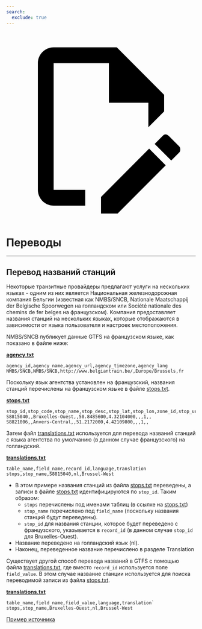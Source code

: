 ```yaml
---
search:
  exclude: true
---
```


<a class="pencil-link" href="https://github.com/MobilityData/gtfs.org/edit/main/docs/schedule/examples/translations.md" title="Edit this page" target="_blank">
    <svg class="pencil" xmlns="http://www.w3.org/2000/svg" viewBox="0 0 24 24"><path d="M10 20H6V4h7v5h5v3.1l2-2V8l-6-6H6c-1.1 0-2 .9-2 2v16c0 1.1.9 2 2 2h4v-2m10.2-7c.1 0 .3.1.4.2l1.3 1.3c.2.2.2.6 0 .8l-1 1-2.1-2.1 1-1c.1-.1.2-.2.4-.2m0 3.9L14.1 23H12v-2.1l6.1-6.1 2.1 2.1Z"></path></svg>
  </a>

# Переводы

<hr/>

## Перевод названий станций

Некоторые транзитные провайдеры предлагают услуги на нескольких языках - одним из них является Национальная железнодорожная компания Бельгии (известная как NMBS/SNCB, Nationale Maatschappij der Belgische Spoorwegen на голландском или Société nationale des chemins de fer belges на французском). Компания предоставляет названия станций на нескольких языках, которые отображаются в зависимости от языка пользователя и настроек местоположения.

NMBS/SNCB публикует данные GTFS на французском языке, как показано в файле ниже:

[**agency.txt**](../../reference/#agencytxt)

    agency_id,agency_name,agency_url,agency_timezone,agency_lang
    NMBS/SNCB,NMBS/SNCB,http://www.belgiantrain.be/,Europe/Brussels,fr

Поскольку язык агентства установлен на французский, названия станций перечислены на французском языке в файле [stops.txt](../../reference/#stopstxt).

[**stops.txt**](../../reference/#stopstxt)

    stop_id,stop_code,stop_name,stop_desc,stop_lat,stop_lon,zone_id,stop_url,location_type,parent_station,platform_code
    S8815040,,Bruxelles-Ouest,,50.8485600,4.32104000,,,1,,
    S8821006,,Anvers-Central,,51.2172000,4.42109800,,,1,,

Затем файл [translations.txt](../../reference/#translationstxt) используется для перевода названий станций с языка агентства по умолчанию (в данном случае французского) на голландский.

[**translations.txt**](../../reference/#translationstxt)

    table_name,field_name,record_id,language,translation
    stops,stop_name,S8815040,nl,Brussel-West

- В этом примере названия станций из файла [stops.txt](../../reference/#stopstxt) переведены, а записи в файле [stops.txt](../../reference/#stopstxt) идентифицируются по `stop_id`. Таким образом:
  - `stops` перечислены под именами таблиц (в ссылке на [stops.txt](../../reference/#stopstxt))
  - `stop_name` перечислено под `field_name` (поскольку названия станций будут переведены).
  - `stop_id` для названия станции, которое будет переведено с французского, указывается в `record_id` (в данном случае `stop_id` для Bruxelles-Ouest).
- Название переведено на голландский язык (nl).
- Наконец, переведенное название перечислено в разделе Translation

Существует другой способ перевода названий в GTFS с помощью файла [translations.txt](../../reference/#translationstxt), где вместо `record_id` используется поле `field_value`. В этом случае название станции используется для поиска переводимой записи из файла [stops.txt](../../reference/#stopstxt).

[**translations.txt**](../../reference/#translationstxt)

    table_name,field_name,field_value,language,translation`
    stops,stop_name,Bruxelles-Ouest,nl,Brussel-West

[Пример источника](http://gtfs.irail.be/mivb/mivb-gtfs.zip)
